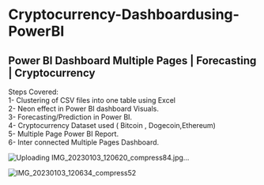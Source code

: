 # Cryptocurrency-Dashboardusing-PowerBI
## Power BI Dashboard Multiple Pages | Forecasting | Cryptocurrency
Steps Covered:    
1- Clustering of CSV files into one table using Excel   
2- Neon effect in Power BI dashboard Visuals.   
3- Forecasting/Prediction in Power BI.    
4- Cryptocurrency Dataset used ( Bitcoin , Dogecoin,Ethereum)    
5- Multiple Page Power BI Report.    
6- Inter connected Multiple Pages Dashboard.    


![Uploading IMG_20230103_120620_compress84.jpg…]()



![IMG_20230103_120634_compress52](https://user-images.githubusercontent.com/100993371/210313702-6d967146-dec2-41cd-9193-3bfcff202f83.jpg)
